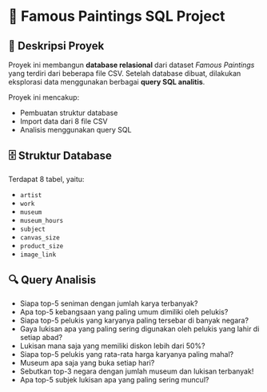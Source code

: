 # 🎨 Famous Paintings SQL Project

## 📌 Deskripsi Proyek  
Proyek ini membangun **database relasional** dari dataset *Famous Paintings* yang terdiri dari beberapa file CSV. Setelah database dibuat, dilakukan eksplorasi data menggunakan berbagai **query SQL analitis**.

Proyek ini mencakup:
- Pembuatan struktur database
- Import data dari 8 file CSV
- Analisis menggunakan query SQL

## 🗄️ Struktur Database

Terdapat 8 tabel, yaitu:
- `artist`
- `work`
- `museum`
- `museum_hours`
- `subject`
- `canvas_size`
- `product_size`
- `image_link`

## 🔍 Query Analisis
- Siapa top-5 seniman dengan jumlah karya terbanyak?
- Apa top-5 kebangsaan yang paling umum dimiliki oleh pelukis?
- Siapa top-5 pelukis yang karyanya paling tersebar di banyak negara?
- Gaya lukisan apa yang paling sering digunakan oleh pelukis yang lahir di setiap abad?
- Lukisan mana saja yang memiliki diskon lebih dari 50%?
- Siapa top-5 pelukis yang rata-rata harga karyanya paling mahal?
- Museum apa saja yang buka setiap hari?
- Sebutkan top-3 negara dengan jumlah museum dan lukisan terbanyak!
- Apa top-5 subjek lukisan apa yang paling sering muncul?
